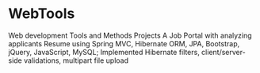 # WebTools
Web development Tools  and Methods Projects
A Job Portal with analyzing applicants Resume using Spring MVC, Hibernate ORM, JPA, Bootstrap, jQuery, JavaScript, MySQL; Implemented Hibernate filters, client/server-side validations, multipart file upload
